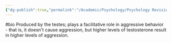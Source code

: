 ```yaml
---
{"dg-publish":true,"permalink":"/Academic/Psychology/Psychology Revision/Concepts/Testosterone/"}
---
```


#bio Produced by the testes; plays a facilitative role in aggressive behavior - that is, it doesn't cause aggression, but higher levels of testosterone result in higher levels of aggression.